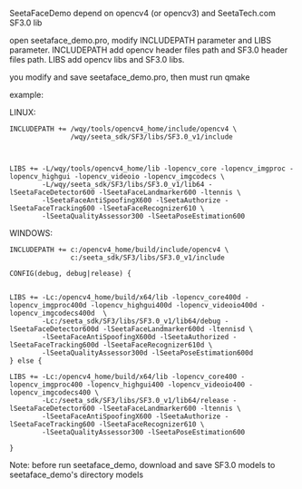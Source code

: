 SeetaFaceDemo depend on opencv4 (or opencv3) and  SeetaTech.com SF3.0 lib

open seetaface_demo.pro, modify INCLUDEPATH parameter and LIBS parameter.
INCLUDEPATH add opencv header files path and SF3.0 header files path.
LIBS add opencv libs and SF3.0 libs. 


you modify and save seetaface_demo.pro, then must run qmake

example:

LINUX:
```
INCLUDEPATH += /wqy/tools/opencv4_home/include/opencv4 \
               /wqy/seeta_sdk/SF3/libs/SF3.0_v1/include



LIBS += -L/wqy/tools/opencv4_home/lib -lopencv_core -lopencv_imgproc -lopencv_highgui -lopencv_videoio -lopencv_imgcodecs \
        -L/wqy/seeta_sdk/SF3/libs/SF3.0_v1/lib64 -lSeetaFaceDetector600 -lSeetaFaceLandmarker600 -ltennis \
        -lSeetaFaceAntiSpoofingX600 -lSeetaAuthorize -lSeetaFaceTracking600 -lSeetaFaceRecognizer610 \
        -lSeetaQualityAssessor300 -lSeetaPoseEstimation600
```

WINDOWS:
```
INCLUDEPATH += c:/opencv4_home/build/include/opencv4 \
               c:/seeta_sdk/SF3/libs/SF3.0_v1/include

CONFIG(debug, debug|release) {


LIBS += -Lc:/opencv4_home/build/x64/lib -lopencv_core400d -lopencv_imgproc400d -lopencv_highgui400d -lopencv_videoio400d -lopencv_imgcodecs400d  \
        -Lc:/seeta_sdk/SF3/libs/SF3.0_v1/lib64/debug -lSeetaFaceDetector600d -lSeetaFaceLandmarker600d -ltennisd \
        -lSeetaFaceAntiSpoofingX600d -lSeetaAuthorized -lSeetaFaceTracking600d -lSeetaFaceRecognizer610d \
        -lSeetaQualityAssessor300d -lSeetaPoseEstimation600d
} else {

LIBS += -Lc:/opencv4_home/build/x64/lib -lopencv_core400 -lopencv_imgproc400 -lopencv_highgui400 -lopencv_videoio400 -lopencv_imgcodecs400 \
        -Lc:/seeta_sdk/SF3/libs/SF3.0_v1/lib64/release -lSeetaFaceDetector600 -lSeetaFaceLandmarker600 -ltennis \
        -lSeetaFaceAntiSpoofingX600 -lSeetaAuthorize -lSeetaFaceTracking600 -lSeetaFaceRecognizer610 \
        -lSeetaQualityAssessor300 -lSeetaPoseEstimation600

}
```

Note:
before run seetaface_demo, download and save SF3.0 models to seetaface_demo's directory models

